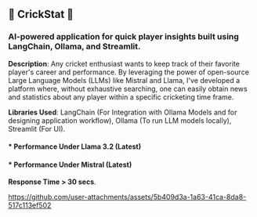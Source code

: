 ## 🏏 CrickStat 🏏 ##

### AI-powered application for quick player insights built using LangChain, Ollama, and Streamlit. ###

**Description**:
Any cricket enthusiast wants to keep track of their favorite player's career and performance. By leveraging the power of open-source Large Language Models (LLMs) like Mistral and Llama, I've developed a platform where, without exhaustive searching, one can easily obtain news and statistics about any player within a specific cricketing time frame.

**Libraries Used**: LangChain (For Integration with Ollama Models and for designing application workflow), Ollama (To run LLM models locally), Streamlit (For UI).

#### * Performance Under Llama 3.2 (Latest)


#### * Performance Under Mistral (Latest)
**Response Time > 30 secs**.

https://github.com/user-attachments/assets/5b409d3a-1a63-41ca-8da8-517c113ef502


